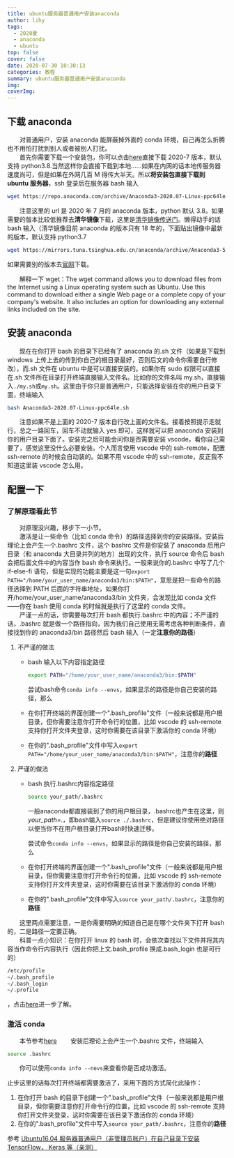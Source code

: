 ```yaml
---
title: ubuntu服务器普通用户安装anaconda
author: lihy
tags:
  - 2020夏
  - anaconda
  - ubuntu
top: false
cover: false
date: 2020-07-30 10:30:13
categories: 教程
summary: ubuntu服务器普通用户安装anaconda
img:
coverImg:
---
```


## 下载 anaconda

&emsp;&emsp;对普通用户，安装 anaconda 能屏蔽掉外面的 conda 环境，自己再怎么折腾也不用怕打扰到别人或者被别人打扰。  
&emsp;&emsp;首先你需要下载一个安装包，你可以点击[here](https://repo.anaconda.com/archive/Anaconda3-2020.07-Linux-ppc64le.sh)直接下载 2020-7 版本，默认支持 python3.8.当然这样你会直接下载到本地……如果在内网的话本地传服务器速度尚可，但是如果在外网几百 M 得传大半天。所以**将安装包直接下载到 ubuntu 服务器**，ssh 登录后在服务器 bash 输入

```bash
wget https://repo.anaconda.com/archive/Anaconda3-2020.07-Linux-ppc64le.sh
```

&emsp;&emsp;注意这里的 url 是 2020 年 7 月的 anaconda 版本，python 默认 3.8。如果需要的版本比较低推荐去**清华镜像**下载，这里是[清华镜像传送门](https://mirrors.tuna.tsinghua.edu.cn/anaconda/archive/)。懒得动手的话 bash 输入（清华镜像目前 anaconda 的版本只有 18 年的，下面贴出镜像中最新的版本，默认支持 python3.7

```bash
wget https://mirrors.tuna.tsinghua.edu.cn/anaconda/archive/Anaconda3-5.3.1-Linux-x86_64.sh
```

如果需要别的版本去[官网](https://www.anaconda.com/products/individual#)下载。

&emsp;&emsp;解释一下 wget：The wget command allows you to download files from the Internet using a Linux operating system such as Ubuntu. Use this command to download either a single Web page or a complete copy of your company's website. It also includes an option for downloading any external links included on the site.

## 安装 anaconda

&emsp;&emsp;现在在你打开 bash 的目录下已经有了 anaconda 的.sh 文件（如果是下载到 windows 上传上去的传到你自己的根目录最好，否则后文的命令你需要自行修改），而.sh 文件在 ubuntu 中是可以直接安装的。如果你有 sudo 权限可以直接在.sh 文件所在目录打开终端直接输入文件名。比如你的文件名叫 my.sh，直接输入`./my.sh`或`my.sh`。这里由于你只是普通用户，只能选择安装在你的用户目录下面，终端输入

```bash
bash Anaconda3-2020.07-Linux-ppc64le.sh
```

&emsp;&emsp;注意如果不是上面的 2020-7 版本自行改上面的文件名。接着按照提示走就行，总之一路回车，回车不动就输入 yes 即可，这样就可以把 anaconda 安装到你的用户目录下面了。安装完之后可能会问你是否需要安装 vscode，看你自己需要了，感觉这里没什么必要安装。个人而言使用 vscode 中的 ssh-remote，配置 ssh-remote 的时候会自动装的。如果不用 vscode 中的 ssh-remote，反正我不知道这里装 vscode 怎么用。

## 配置一下

### 了解原理看此节

&emsp;&emsp;对原理没兴趣，移步下一小节。  
&emsp;&emsp;激活是让一些命令（比如 conda 命令）的路径选择到你的安装路径。安装后理论上会产生一个.bashrc 文件，这个 bashrc 文件是你安装了 anaconda 后用户目录（和 anaconda 大目录并列的地方）出现的文件，执行 source 命令后 bash 会把后面文件中的内容当作 bash 命令来执行。一般来说你的.bashrc 中写了几个 if-else-fi 语句，但是实现的功能主要是这一句`export PATH="/home/your_user_name/anaconda3/bin:$PATH"`，意思是把一些命令的路径选择到 PATH 后面的字符串地址，如果你打开/home/your_user_name/anaconda3/bin 文件夹，会发现比如 conda 文件——你在 bash 使用 conda 的时候就是执行了这里的 conda 文件。  
&emsp;&emsp;严谨一点的话，你需要每次打开 bash 都执行.bashrc 中的内容；不严谨的话，.bashrc 就是做一个路径指向，因为我们自己使用无需考虑各种判断条件，直接找到你的 anaconda3/bin 路径然后 bash 输入（一定**注意你的路径**）

1. 不严谨的做法

   - bash 输入以下内容指定路径

      ```bash
      export PATH="/home/your_user_name/anaconda3/bin:$PATH"
      ```

      尝试bash命令`conda info --envs`，如果显示的路径是你自己安装的路径，那么

   - 在你打开终端的界面创建一个".bash_profile"文件（一般来说都是用户根目录，但你需要注意你打开命令行的位置，比如 vscode 的 ssh-remote 支持你打开文件夹登录，这时你需要在该目录下激活你的 conda 环境）
   - 在你的".bash_profile"文件中写入`export PATH="/home/your_user_name/anaconda3/bin:$PATH"`，注意你的**路径**

2. 严谨的做法

   - bash 执行.bashrc内容指定路径

        ```bash
        source your_path/.bashrc
        ```

        一般anaconda都直接装到了你的用户根目录，.bashrc也产生在这里，则*your_path=.*，即bash输入`source ./.bashrc`，但是建议你使用绝对路径以便当你不在用户根目录打开bash时快速迁移。

        尝试命令`conda info --envs`，如果显示的路径是你自己安装的路径，那么

   - 在你打开终端的界面创建一个".bash_profile"文件（一般来说都是用户根目录，但你需要注意你打开命令行的位置，比如 vscode 的 ssh-remote 支持你打开文件夹登录，这时你需要在该目录下激活你的 conda 环境）
   - 在你的".bash_profile"文件中写入`source your_path/.bashrc`，注意你的**路径**

&emsp;&emsp;这里两点需要注意，一是你需要明确的知道自己是在哪个文件夹下打开 bash 的，二是路径一定要正确。  
&emsp;&emsp;科普一点小知识：在你打开 linux 的 bash 时，会依次查找以下文件并将其内容当作命令行内容执行（因此你把上文.bash_profile 换成.bash_login 也是可行的）

```bash
/etc/profile
~/.bash_profile
~/.bash_login
~/.profile
```

，点击[here](https://apple.stackexchange.com/questions/12993/why-doesnt-bashrc-run-automatically#comment13715_13019)进一步了解。

### 激活 conda

&emsp;&emsp;本节参考[here](https://blog.csdn.net/moses1994/article/details/81507802)
&emsp;&emsp;安装后理论上会产生一个.bashrc 文件，终端输入

```bash
source .bashrc
```

&emsp;&emsp;你可以使用`conda info --nevs`来查看你是否成功激活。

止步这里的话每次打开终端都需要激活了，采用下面的方式简化此操作：

1. 在你打开 bash 的目录下创建一个".bash_profile"文件（一般来说都是用户根目录，但你需要注意你打开命令行的位置，比如 vscode 的 ssh-remote 支持你打开文件夹登录，这时你需要在该目录下激活你的 conda 环境）
2. 在你的".bash_profile"文件中写入`source your_path/.bashrc`，注意你的**路径**

参考
[Ubuntu16.04 服务器普通用户（非管理员账户）在自己目录下安装 TensorFlow， Keras 等（亲测）](https://blog.csdn.net/moses1994/article/details/81507802)
